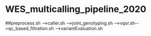 # WES_multicalling_pipeline_2020
##preprocess.sh -->caller.sh -->joint_genotyping.sh -->vqsr.sh-->qc_based_filtration.sh -->variantEvaluation.sh
